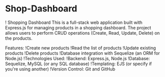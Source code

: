 # Shop-Dashboard
! Shopping Dashboard
This is a full-stack web application built with Express.js for managing products in a shopping dashboard. The project allows users to perform CRUD operations (Create, Read, Update, Delete) on the products.

Features:
!Create new products
!Read the list of products
!Update existing products
!Delete products
!Database integration with Sequelize (an ORM for Node.js)
!Technologies Used:
!Backend: Express.js, Node.js
!Database: Sequelize, MySQL (or any SQL database)
!Templating: EJS (or specify if you're using another)
!Version Control: Git and GitHub
